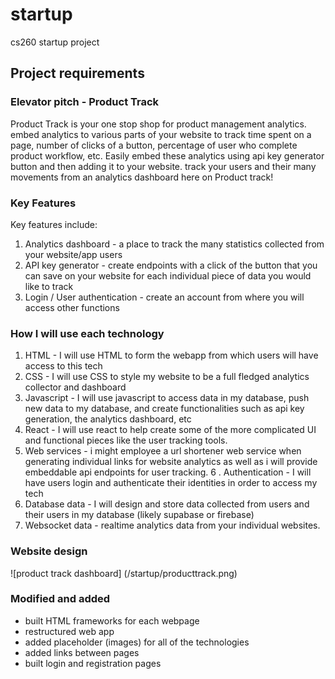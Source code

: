 # startup
cs260 startup project

## Project requirements
### Elevator pitch - Product Track
Product Track is your one stop shop for product management analytics. embed analytics to various parts of your website to track time spent on a page, number of clicks of a button, percentage of user who complete product workflow, etc. Easily embed these analytics using api key generator button and then adding it to your website. track your users and their many movements from an analytics dashboard here on Product track!

### Key Features
Key features include:
1. Analytics dashboard - a place to track the many statistics collected from your website/app users
2. API key generator - create endpoints with a click of the button that you can save on your website for each individual piece of data you would like to track
3. Login / User authentication - create an account from where you will access other functions

### How I will use each technology
1. HTML - I will use HTML to form the webapp from which users will have access to this tech
2. CSS - I will use CSS to style my website to be a full fledged analytics collector and dashboard
3. Javascript - I will use javascript to access data in my database, push new data to my database, and create functionalities such as api key generation, the analytics dashboard, etc
4. React - I will use react to help create some of the more complicated UI and functional pieces like the user tracking tools. 
5. Web services - i might employee a url shortener web service when generating individual links for website analytics as well as i will provide embeddable api endpoints for user tracking. 
6 . Authentication - I will have users login and authenticate their identities in order to access my tech
7. Database data - I will design and store data collected from users and their users in my database (likely supabase or firebase)
8. Websocket data - realtime analytics data from your individual websites. 


### Website design
![product track dashboard] (/startup/producttrack.png)





### Modified and added 
- built HTML frameworks for each webpage
- restructured web app
- added placeholder (images) for all of the technologies
- added links between pages
- built login and registration pages
